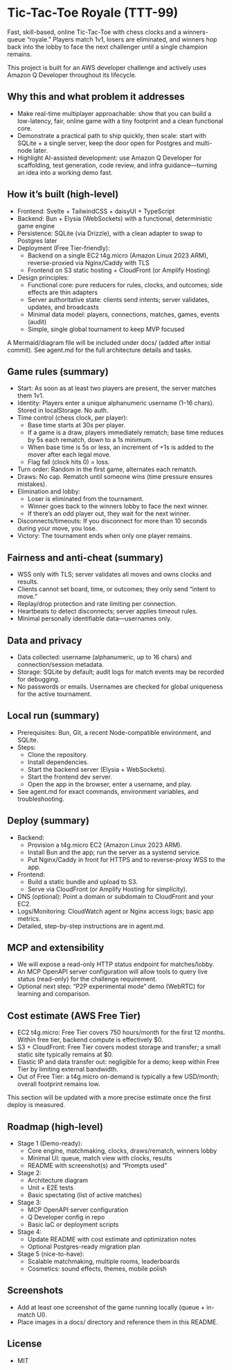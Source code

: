 # Tic-Tac-Toe Royale (TTT-99)

Fast, skill-based, online Tic-Tac-Toe with chess clocks and a winners-queue “royale.” Players match 1v1, losers are eliminated, and winners hop back into the lobby to face the next challenger until a single champion remains.

This project is built for an AWS developer challenge and actively uses Amazon Q Developer throughout its lifecycle.

## Why this and what problem it addresses

- Make real-time multiplayer approachable: show that you can build a low-latency, fair, online game with a tiny footprint and a clean functional core.
- Demonstrate a practical path to ship quickly, then scale: start with SQLite + a single server, keep the door open for Postgres and multi-node later.
- Highlight AI-assisted development: use Amazon Q Developer for scaffolding, test generation, code review, and infra guidance—turning an idea into a working demo fast.

## How it’s built (high-level)

- Frontend: Svelte + TailwindCSS + daisyUI + TypeScript
- Backend: Bun + Elysia (WebSockets) with a functional, deterministic game engine
- Persistence: SQLite (via Drizzle), with a clean adapter to swap to Postgres later
- Deployment (Free Tier-friendly):
  - Backend on a single EC2 t4g.micro (Amazon Linux 2023 ARM), reverse-proxied via Nginx/Caddy with TLS
  - Frontend on S3 static hosting + CloudFront (or Amplify Hosting)
- Design principles:
  - Functional core: pure reducers for rules, clocks, and outcomes; side effects are thin adapters
  - Server authoritative state: clients send intents; server validates, updates, and broadcasts
  - Minimal data model: players, connections, matches, games, events (audit)
  - Simple, single global tournament to keep MVP focused

A Mermaid/diagram file will be included under docs/ (added after initial commit). See agent.md for the full architecture details and tasks.

## Game rules (summary)

- Start: As soon as at least two players are present, the server matches them 1v1.
- Identity: Players enter a unique alphanumeric username (1–16 chars). Stored in localStorage. No auth.
- Time control (chess clock, per player):
  - Base time starts at 30s per player.
  - If a game is a draw, players immediately rematch; base time reduces by 5s each rematch, down to a 1s minimum.
  - When base time is 5s or less, an increment of +1s is added to the mover after each legal move.
  - Flag fall (clock hits 0) = loss.
- Turn order: Random in the first game, alternates each rematch.
- Draws: No cap. Rematch until someone wins (time pressure ensures mistakes).
- Elimination and lobby:
  - Loser is eliminated from the tournament.
  - Winner goes back to the winners lobby to face the next winner.
  - If there’s an odd player out, they wait for the next winner.
- Disconnects/timeouts: If you disconnect for more than 10 seconds during your move, you lose.
- Victory: The tournament ends when only one player remains.

## Fairness and anti-cheat (summary)

- WSS only with TLS; server validates all moves and owns clocks and results.
- Clients cannot set board, time, or outcomes; they only send “intent to move.”
- Replay/drop protection and rate limiting per connection.
- Heartbeats to detect disconnects; server applies timeout rules.
- Minimal personally identifiable data—usernames only.

## Data and privacy

- Data collected: username (alphanumeric, up to 16 chars) and connection/session metadata.
- Storage: SQLite by default; audit logs for match events may be recorded for debugging.
- No passwords or emails. Usernames are checked for global uniqueness for the active tournament.

## Local run (summary)

- Prerequisites: Bun, Git, a recent Node-compatible environment, and SQLite.
- Steps:
  - Clone the repository.
  - Install dependencies.
  - Start the backend server (Elysia + WebSockets).
  - Start the frontend dev server.
  - Open the app in the browser, enter a username, and play.
- See agent.md for exact commands, environment variables, and troubleshooting.

## Deploy (summary)

- Backend:
  - Provision a t4g.micro EC2 (Amazon Linux 2023 ARM).
  - Install Bun and the app; run the server as a systemd service.
  - Put Nginx/Caddy in front for HTTPS and to reverse-proxy WSS to the app.
- Frontend:
  - Build a static bundle and upload to S3.
  - Serve via CloudFront (or Amplify Hosting for simplicity).
- DNS (optional): Point a domain or subdomain to CloudFront and your EC2.
- Logs/Monitoring: CloudWatch agent or Nginx access logs; basic app metrics.
- Detailed, step-by-step instructions are in agent.md.

## MCP and extensibility

- We will expose a read-only HTTP status endpoint for matches/lobby.
- An MCP OpenAPI server configuration will allow tools to query live status (read-only) for the challenge requirement.
- Optional next step: “P2P experimental mode” demo (WebRTC) for learning and comparison.

## Cost estimate (AWS Free Tier)

- EC2 t4g.micro: Free Tier covers 750 hours/month for the first 12 months. Within free tier, backend compute is effectively $0.
- S3 + CloudFront: Free Tier covers modest storage and transfer; a small static site typically remains at $0.
- Elastic IP and data transfer out: negligible for a demo; keep within Free Tier by limiting external bandwidth.
- Out of Free Tier: a t4g.micro on-demand is typically a few USD/month; overall footprint remains low.

This section will be updated with a more precise estimate once the first deploy is measured.

## Roadmap (high-level)

- Stage 1 (Demo-ready):
  - Core engine, matchmaking, clocks, draws/rematch, winners lobby
  - Minimal UI: queue, match view with clocks, results
  - README with screenshot(s) and “Prompts used”
- Stage 2:
  - Architecture diagram
  - Unit + E2E tests
  - Basic spectating (list of active matches)
- Stage 3:
  - MCP OpenAPI server configuration
  - Q Developer config in repo
  - Basic IaC or deployment scripts
- Stage 4:
  - Update README with cost estimate and optimization notes
  - Optional Postgres-ready migration plan
- Stage 5 (nice-to-have):
  - Scalable matchmaking, multiple rooms, leaderboards
  - Cosmetics: sound effects, themes, mobile polish

## Screenshots

- Add at least one screenshot of the game running locally (queue + in-match UI).
- Place images in a docs/ directory and reference them in this README.

## License

- MIT

